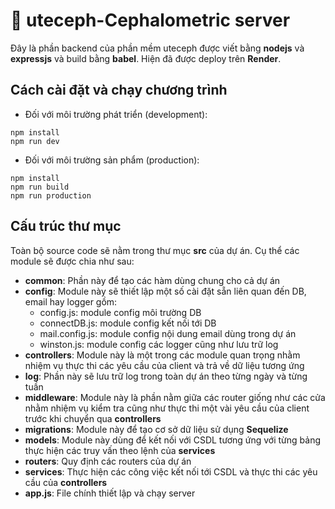 # 🚀 uteceph-Cephalometric server

Đây là phần backend của phần mềm uteceph được viết bằng **nodejs** và **expressjs** và build bằng **babel**. Hiện đã được deploy trên **Render**.

## Cách cài đặt và chạy chương trình

- Đối với môi trường phát triển (development):

```properties
npm install
npm run dev
```

- Đối với môi trường sản phẩm (production):

```properties
npm install
npm run build
npm run production
```

## Cấu trúc thư mục

Toàn bộ source code sẽ nằm trong thư mục **src** của dự án. Cụ thể các module sẽ được chia như sau:

- **common**: Phần này để tạo các hàm dùng chung cho cả dự án
- **config**: Module này sẽ thiết lập một số cài đặt sẵn liên quan đến DB, email hay logger gồm:
  - config.js: module config môi trường DB
  - connectDB.js: module config kết nối tới DB
  - mail.config.js: module config nội dung email dùng trong dự án
  - winston.js: module config các logger cũng như lưu trữ log
- **controllers**: Module này là một trong các module quan trọng nhằm nhiệm vụ thực thi các yêu cầu của client và trả về dữ liệu tương ứng
- **log**: Phần này sẽ lưu trữ log trong toàn dự án theo từng ngày và từng tuần
- **middleware**: Module này là phần nằm giữa các router giống như các cửa nhằm nhiệm vụ kiểm tra cũng như thực thi một vài yêu cầu của client trước khi chuyển qua **controllers**
- **migrations**: Module này để tạo cơ sở dữ liệu sử dụng **Sequelize**
- **models**: Module này dùng để kết nối với CSDL tương ứng với từng bảng thực hiện các truy vấn theo lệnh của **services**
- **routers**: Quy định các routers của dự án
- **services**: Thực hiện các công việc kết nối tới CSDL và thực thi các yêu cầu của **controllers**
- **app.js**: File chính thiết lập và chạy server
